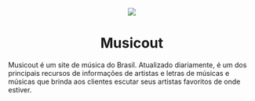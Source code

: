 <p align="center">
  <img src="https://user-images.githubusercontent.com/79415128/150685230-3da13007-2bdb-4963-a9e2-cdaf0709c1cc.png"/>
</p>
<h1 align="center">Musicout</h1
<p align="center">Musicout é um site de música do Brasil. Atualizado diariamente, é um dos principais recursos de informações de artistas e letras de músicas e músicas que brinda aos clientes escutar seus artistas favoritos de onde estiver.</p>
